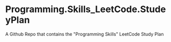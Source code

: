 # Programming.Skills_LeetCode.StudeyPlan
A Github Repo that contains the "Programming Skills" LeetCode Study Plan
